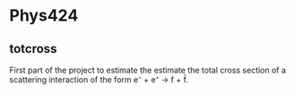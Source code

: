 # Phys424

## totcross

First part of the project to estimate the estimate the total cross
section of a scattering interaction of the form e⁻ + e⁺ →  f + f̄.
